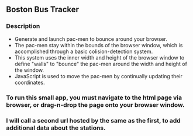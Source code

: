 ## Boston Bus Tracker 
### Description
- Generate and launch pac-men to bounce around your browser.
- The pac-men stay within the bounds of the browser window, which is accomplished through a basic colision-detection system.
- This system uses the inner width and height of the browser window to define "walls" to "bounce" the pac-men around the width and height of the window.
- JavaScript is used to move the pac-men by continually updating their coordinates. 
### To run this small app, you must navigate to the html page via browser, or drag-n-drop the page onto your browser window.
### I will call a second url hosted by the same as the first, to add additional data about the stations.
